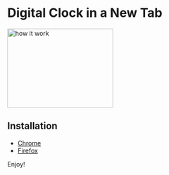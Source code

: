 # Digital Clock in a New Tab

<a href="https://www.youtube.com/watch?feature=player_embedded&v=yAkfVipe3VQ" target="_blank">
 <img src="https://i3.ytimg.com/vi/yAkfVipe3VQ/maxresdefault.jpg" alt="how it work" width="240" height="180" />
</a>

## Installation

- [Chrome](https://chromewebstore.google.com/detail/digital-clock-in-a-new-ta/jigadjkijhkamfmjfjnjlgojkdednakp)
- [Firefox](https://addons.mozilla.org/en-US/firefox/addon/digital-clock-in-a-new-tab/)

Enjoy!
